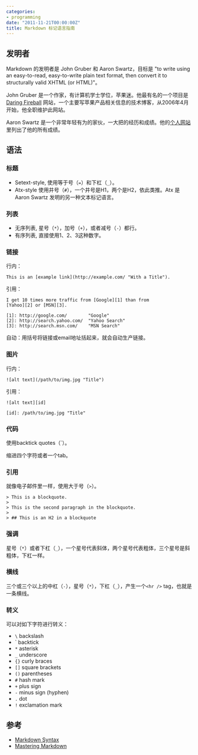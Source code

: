 ```yaml
---
categories:
- programming
date: "2011-11-21T00:00:00Z"
title: Markdown 标记语言指南
---
```


## 发明者

Markdown 的发明者是 John Gruber 和 Aaron Swartz，目标是 "to write using an easy-to-read, easy-to-write plain text format, then convert it to structurally valid XHTML (or HTML)"。

John Gruber 是一个作家，有计算机学士学位，苹果迷。他最有名的一个项目是 [Daring Fireball](http://daringfireball.net/) 网站，一个主要写苹果产品相关信息的技术博客，从2006年4月开始，他全职维护此网站。

Aaron Swartz 是一个非常年轻有为的家伙，一大把的经历和成绩。他的[个人网站](http://www.aaronsw.com/)里列出了他的所有成绩。

## 语法

### 标题

* Setext-style, 使用等于号（`=`）和下杠（`_`）。
* Atx-style 使用井号（`#`），一个井号是H1，两个是H2，依此类推。Atx 是 Aaron Swartz 发明的另一种文本标记语言。

### 列表
* 无序列表, 星号（`*`），加号（`+`），或者减号（`-`）都行。
* 有序列表, 直接使用1、2、3这种数字。

### 链接

行内：

    This is an [example link](http://example.com/ "With a Title").
	
引用：

    I get 10 times more traffic from [Google][1] than from
    [Yahoo][2] or [MSN][3].

    [1]: http://google.com/        "Google"
    [2]: http://search.yahoo.com/  "Yahoo Search"
    [3]: http://search.msn.com/    "MSN Search"

自动：用括号将链接或email地址括起来，就会自动生产链接。

### 图片

行内：

    ![alt text](/path/to/img.jpg "Title")

引用：

    ![alt text][id]

    [id]: /path/to/img.jpg "Title"

### 代码
使用backtick quotes（\`）。

缩进四个字符或者一个tab。

### 引用
就像电子邮件里一样，使用大于号（`>`）。

    > This is a blockquote.
    >
    > This is the second paragraph in the blockquote.
    >
    > ## This is an H2 in a blockquote

### 强调

星号（`*`）或者下杠（`_`），一个星号代表斜体，两个星号代表粗体，三个星号是斜粗体，下杠一样。

### 横线

三个或三个以上的中杠（`-`），星号（`*`），下杠（`_`），产生一个`<hr />` tag，也就是一条横线。

### 转义

可以对如下字符进行转义：

* `\`   backslash
* \`   backtick
* `*`   asterisk
* `_`   underscore
* `{}`  curly braces
* `[]`  square brackets
* `()`  parentheses
* `#`   hash mark
* `+`   plus sign
* `-`   minus sign (hyphen)
* `.`   dot
* `!`   exclamation mark

## 参考

- [Markdown Syntax](http://daringfireball.net/projects/markdown/syntax)
- [Mastering Markdown](https://guides.github.com/features/mastering-markdown)



